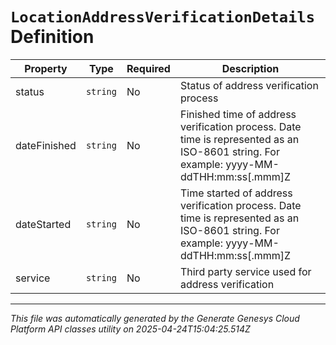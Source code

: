 # `LocationAddressVerificationDetails` Definition

| Property | Type | Required | Description |
|----------|------|----------|-------------|
| status | `string` | No | Status of address verification process |
| dateFinished | `string` | No | Finished time of address verification process. Date time is represented as an ISO-8601 string. For example: yyyy-MM-ddTHH:mm:ss[.mmm]Z |
| dateStarted | `string` | No | Time started of address verification process. Date time is represented as an ISO-8601 string. For example: yyyy-MM-ddTHH:mm:ss[.mmm]Z |
| service | `string` | No | Third party service used for address verification |

---

*This file was automatically generated by the Generate Genesys Cloud Platform API classes utility on 2025-04-24T15:04:25.514Z*